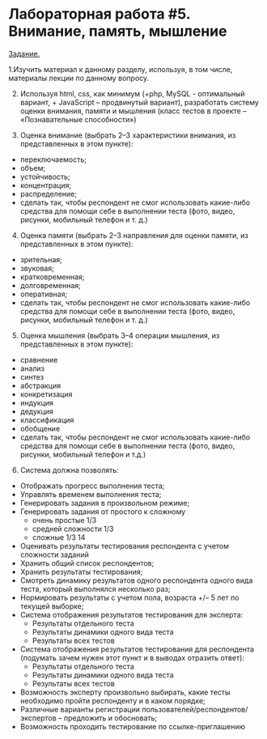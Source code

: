 # Лабораторная работа #5. **Внимание, память, мышление**
<ins>Задание.</ins>

1.Изучить материал к данному разделу, используя, в том числе, материалы лекции по данному вопросу. 

2. Используя html, css, как минимум (+php, MySQL - оптимальный вариант, + JavaScript – продвинутый вариант), разработать систему оценки внимания, памяти и мышления (класс тестов в проекте – «Познавательные способности») 

3. Оценка внимание (выбрать 2–3 характеристики внимания, из представленных в этом пункте): 
  -	переключаемость;
  -	объем; 
  -	устойчивость; 
  -	концентрация; 
  -	распределение; 
  -	сделать так, чтобы респондент не смог использовать какие-либо средства для помощи себе в выполнении теста (фото, видео, рисунки, мобильный телефон и т. д.) 
4. Оценка памяти (выбрать 2–3 направления для оценки памяти, из представленных в этом пункте):
  -	зрительная; 
  -	звуковая; 
  -	кратковременная; 
  -	долговременная; 
  -	оперативная; 
  -	сделать так, чтобы респондент не смог использовать какие-либо средства для помощи себе в выполнении теста (фото, видео, рисунки, мобильный телефон и т. д.) 
5. Оценка мышления (выбрать 3–4 операции мышления, из представленных в этом пункте): 
  -	сравнение 
  -	анализ 
  -	синтез 
  -	абстракция 
  -	конкретизация 
  -	индукция 
  -	дедукция 
  -	классификация 
  -	обобщение 
  -	сделать так, чтобы респондент не смог использовать какие-либо средства для помощи себе в выполнении теста (фото, видео, рисунки, мобильный телефон и т.д.) 
6. Система должна позволять: 
  -	Отображать прогресс выполнения теста; 
  -	Управлять временем выполнения теста; 
  -	Генерировать задания в произвольном режиме; 
  -	Генерировать задания от простого к сложному 
      -	очень простые 1/3 
      -	средней сложности 1/3 
      -	сложные 1/3 14 
  -	Оценивать результаты тестирования респондента с учетом сложности заданий 
  -	Хранить общий список респондентов; 
  -	Хранить результаты тестирования; 
  -	Смотреть динамику результатов одного респондента одного вида теста, который выполнялся несколько раз; 
  -	Нормировать результаты с учетом пола, возраста +/– 5 лет по текущей выборке;
  -	Система отображения результатов тестирования для эксперта: 
      -	Результаты отдельного теста 
      -	Результаты динамики одного вида теста 
      -	Результаты всех тестов
  -	Система отображения результатов тестирования для респондента (подумать зачем нужен этот пункт и в выводах отразить ответ): 
      -	Результаты отдельного теста 
      -	Результаты динамики одного вида теста 
      -	Результаты всех тестов 
  -	Возможность эксперту произвольно выбирать, какие тесты необходимо пройти респонденту и в каком порядке; 
  -	Различные варианты регистрации пользователей/респондентов/экспертов – предложить и обосновать; 
  -	Возможность проходить тестирование по ссылке-приглашению

